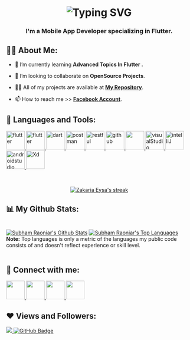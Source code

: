 <h1 align="center">
  <img src="https://readme-typing-svg.demolab.com?font=Fira+Code&weight=500&pause=1000&color=F7971E&center=true&vCenter=true&width=700&lines=%F0%9F%91%8B+Hi%2C+I'm+Zakaria+Eysa;Flutter+Developer+%7C+Mobile+App+Enthusiast;Passionate+About+Building+Smooth+User+Experiences" alt="Typing SVG" />
</h1>

<h3 align="center">I'm a Mobile App Developer specializing in Flutter.</h3>




## 🙋‍♂️ About Me:

- 🌱 I’m currently learning **Advanced Topics In Flutter .**

- 👯 I’m looking to collaborate on **OpenSource Projects**.

- 👨‍💻 All of my projects are available at **[My Repository](https://github.com/ZakariaEysa?tab=repositories)**.

- 📫 How to reach me >> **[Facebook Account](https://www.facebook.com/ZakariaEysa)**.
  

## 🚀 Languages and Tools:

<p align="left"> 
    <a href="https://flutter.dev/" target="_blank"> <img src="https://img.icons8.com/color/48/000000/flutter.png" alt="flutter" width="50" height="50"/> </a> 
    <a href="https://firebase.google.com/" target="_blank"> <img src="https://img.icons8.com/color/48/000000/firebase.png" alt="flutter" width="50" height="50"/> </a> 
    <a href="https://dart.dev/" target="_blank"> <img src="https://img.icons8.com/color/48/000000/dart.png" alt="dart" width="50" height="50"/> </a>
    <a href="https://postman.com" target="_blank"> <img src="https://www.vectorlogo.zone/logos/getpostman/getpostman-icon.svg" alt="postman" width="50" height="50"/> </a> 
    </a>
    </a>
    <a href="https://restfulapi.net/" target="_blank"> <img src="https://blog.restcase.com/content/images/2016/10/icon-gears-blue-big.png" alt="restful" width="50" height="50"/> </a>
    <a  href="https://github.com/" target="_blank"> <img src="https://img.icons8.com/nolan/64/github.png" alt="github" width="50" height="50"/> </a> 
    </a>
   </a> 
    <a href="https://git-scm.com/" target="_blank"> <img src="https://img.icons8.com/color/48/000000/git.png" width="50" height="50"/> </a> 
    <a href="https://code.visualstudio.com/" target="_blank"> <img src="https://img.icons8.com/color/48/000000/visual-studio-code-2019.png" alt="visualStudio" width="50" height="50"/> </a> 
    <a href="https://www.jetbrains.com/idea/" target="_blank"> <img src="https://img.icons8.com/color/50/000000/intellij-idea.png" alt="intelliJ" width="50" height="50"/> </a> 
    <a href="https://developer.android.com/studio" target="_blank"> <img src="https://img.icons8.com/color/48/000000/android-studio--v2.png" alt="androidstudio" width="50" height="50"/> </a> 
    <a href="[https://www.jetbrains.com/idea/](https://www.adobe.com/mena_en/products/xd.html)" target="_blank"> <img src="https://img.icons8.com/color/344/adobe-xd--v1.png" alt="Xd" width="50" height="50"/> </a> 
   </a> 

</p>

<br/>

<p align="center">
    <a href="https://github.com/ZakariaEysa/github-readme-streak-stats">
        <img title="🔥 Get streak stats for your profile at git.io/streak-stats" alt="Zakaria Eysa's streak" src="https://github-readme-streak-stats.herokuapp.com/?user=ZakariaEysa&theme=black-ice&hide_border=true&stroke=0000&background=060A0CD0"/>
    </a>
</p>

## 📊 My Github Stats:

  <br/>
    <a href="https://github.com/ZakariaEysa/github-readme-stats"><img alt="Subham Raoniar's Github Stats" src="https://github-readme-stats.vercel.app/api?username=ZakariaEysa&show_icons=true&count_private=true&theme=react&hide_border=true&bg_color=0D1117" /></a>
  <a href="https://github.com/ZakariaEysa/github-readme-stats"><img alt="Subham Raoniar's Top Languages" src="https://github-readme-stats.vercel.app/api/top-langs/?username=ZakariaEysa&langs_count=8&count_private=true&layout=compact&theme=react&hide_border=true&bg_color=0D1117" /></a>
  <br/>
  <b>Note:</b> Top languages is only a metric of the languages my public code consists of and doesn't reflect experience or skill level.




<br/>
<br/>

## 🔗 Connect with me:
<p align="left">
  <a href="https://www.linkedin.com/in/zakaria-eysa-b6b430264/" target="_blank">
    <img src="https://img.icons8.com/fluent/48/000000/linkedin.png" width="50" height="50" />
  </a>
  <a href="https://www.facebook.com/ZAKARIAEYSA/" target="_blank">
    <img src="https://img.icons8.com/fluency/48/000000/facebook.png" width="50" height="50" />
  </a>
  <a href="https://www.instagram.com/zakariaeysa/" target="_blank">
    <img src="https://img.icons8.com/fluent/48/000000/instagram-new.png" width="50" height="50"/>
  </a>
  <a href="https://wa.me/2001091058098" target="_blank">
    <img src="https://img.icons8.com/color/48/000000/whatsapp--v1.png" width="50" height="50"/>
  </a>
</p>


## ❤ Views and Followers:
<a href="https://github.com/Meghna-DAS/github-profile-views-counter">
    <img src="https://komarev.com/ghpvc/?username=ZakariaEysa">
</a>
<a href="https://github.com/ZakariaEysa?tab=followers"><img src="https://img.shields.io/github/followers/ZakariaEysa?label=Followers&style=social" alt="GitHub Badge"></a>
